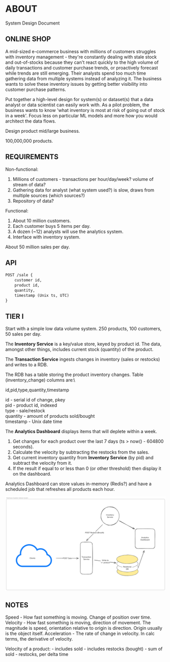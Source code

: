 ABOUT
=====

System Design Document


ONLINE SHOP
-----------

A mid-sized e-commerce business with millions of customers struggles with inventory management - they're constantly dealing with stale stock and out-of-stocks because they can't react quickly to the high volume of daily transactions and customer purchase trends, or proactively forecast while trends are still emerging. Their analysts spend too much time gathering data from multiple systems instead of analyzing it. The business wants to solve these inventory issues by getting better visibility into customer purchase patterns.

Put together a high-level design for system(s) or dataset(s) that a data analyst or data scientist can easily work with. As a pilot problem, the business wants to know 'what inventory is most at risk of going out of stock in a week'. Focus less on particular ML models and more how you would architect the data flows.


Design product mid/large business.

100,000,000 products.

REQUIREMENTS
------------

Non-functional:
1. Millions of customers - transactions per hour/day/week? volume of stream of data?
2. Gathering data for analyst (what system used?) is slow, draws from multiple sources (which sources?)
3. Repository of data?

Functional:
1. About 10 million customers.
2. Each customer buys 5 items per day.
3. A dozen (~12) analysts will use the analytics system.
4. Interface with inventory system.

About 50 million sales per day.

API
---

```
POST /sale {
	customer id,
	product id,
	quantity,
	timestamp (Unix ts, UTC)
}
```

TIER I
------

Start with a simple low data volume system. 250 products, 100 customers, 50 sales per day.

The **Inventory Service** is a key/value store, keyed by product id. The data, amongst other things, includes current stock (quantity) of the product.

The **Transaction Service** ingests changes in inventory (sales or restocks) and writes to a RDB.

The RDB has a table storing the product inventory changes. Table (inventory_change) columns are:\

id,pid,type,quantity,timestamp

id			- serial id of change, pkey\
pid			- product id, indexed\
type		- sale/restock\
quantity	- amount of products sold/bought\
timestamp	- Unix date time

The **Analytics Dashboard** displays items that will deplete within a week.

1. Get changes for each product over the last 7 days (ts > now() - 604800 seconds).
2. Calculate the velocity by subtracting the restocks from the sales.
3. Get current inventory quantity from **Inventory Service** (by pid) and subtract the velocity from it.
4. If the result if equal to or less than 0 (or other threshold) then display it on the dashboard.

Analytics Dashboard can store values in-memory (Redis?) and have a scheduled job that refreshes all products each hour.

![Warehouse Depletion Indicator System](./Tier_1-2025-10-10-1026.png)

NOTES
-----

Speed			- How fast something is moving. Change of position over time.
Velocity		- How fast something is moving, direction of movement. The magnitude is speed, orientation relative to origin is direction. Origin usually is the object itself.
Acceleration	- The rate of change in velocity. In calc terms, the derivative of velocity.

Velocity of a product:
	- includes sold
	- includes restocks (bought)
	- sum of sold - restocks, per delta time
